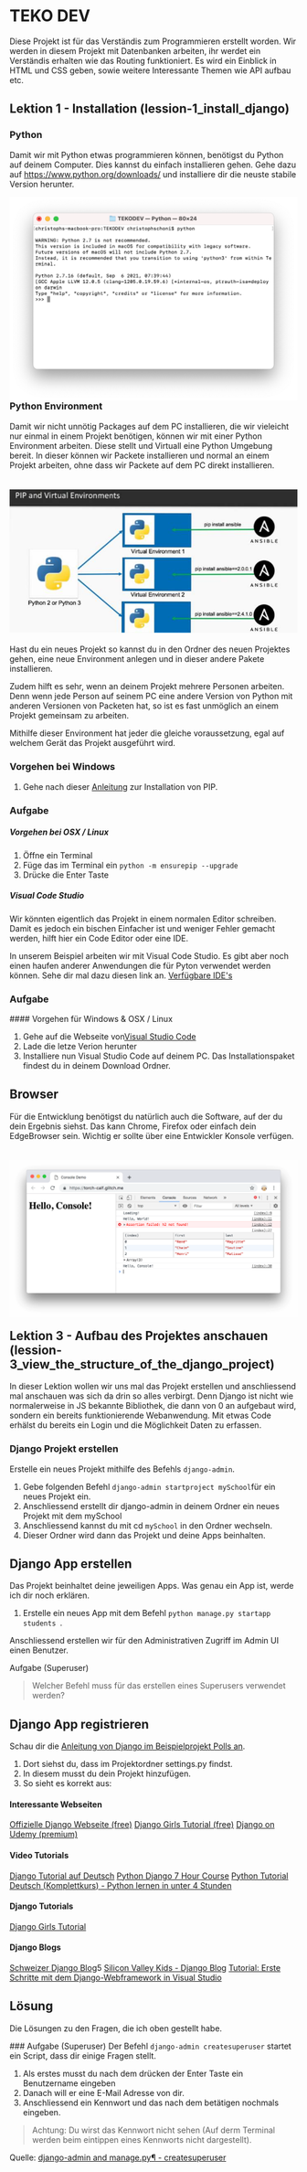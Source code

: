 # TEKO DEV
Diese Projekt ist für das Verständis zum Programmieren erstellt worden. Wir werden in diesem Projekt mit Datenbanken arbeiten, ihr werdet ein Verständis erhalten wie das Routing funktioniert. Es wird ein Einblick in HTML und CSS geben, sowie weitere Interessante Themen wie API aufbau etc. 

## Lektion 1 - Installation (lession-1_install_django)

### Python 
Damit wir mit Python etwas programmieren können, benötigst du Python auf deinem Computer. Dies kannst du einfach installieren gehen. Gehe dazu auf https://www.python.org/downloads/ und installiere dir die neuste stabile Version herunter.

<img src="images/print_screen_python_on_terminal.png"
     alt="Print Screen von Terminal mit aktivem Python zum überprüfen ob Python installiert ist."
     style="float: left; margin-right: 10px;" />

### Python Environment 

Damit wir nicht unnötig Packages auf dem PC installieren, die wir vieleicht nur einmal in einem Projekt benötigen, können wir mit einer Python Environment arbeiten. Diese stellt und Virtuall eine Python Umgebung bereit. In dieser können wir Packete installieren und normal an einem Projekt arbeiten, ohne dass wir Packete auf dem PC direkt installieren. 

<img src="images/virtual_environments_in_python_3.png"
     alt="Bild das aufzeigt, wie PIP von einem Python über die Environement jeweils eine eigene Instanz erstellt."
     style="float: left; margin-right: 10px; margin-bottom: 20px; margin-top: 20px;" />

Hast du ein neues Projekt so kannst du in den Ordner des neuen Projektes gehen, eine neue Environment anlegen und in dieser andere Pakete installieren. 

Zudem hilft es sehr, wenn an deinem Projekt mehrere Personen arbeiten. Denn wenn jede Person auf seinem PC eine andere Version von Python mit anderen Versionen von Packeten hat, so ist es fast unmöglich an einem Projekt gemeinsam zu arbeiten. 

Mithilfe dieser Environment hat jeder die gleiche voraussetzung, egal auf welchem Gerät das Projekt ausgeführt wird. 

### Vorgehen bei Windows
1. Gehe nach dieser [Anleitung](https://www.liquidweb.com/kb/install-pip-windows/) zur Installation von PIP.

### Aufgabe
##### Vorgehen bei OSX / Linux
1. Öffne ein Terminal 
2. Füge das im Terminal ein ``` python -m ensurepip --upgrade ```
3. Drücke die Enter Taste

##### Visual Code Studio
Wir könnten eigentlich das Projekt in einem normalen Editor schreiben. Damit es jedoch ein bischen Einfacher ist und weniger Fehler gemacht werden, hilft hier ein Code Editor oder eine IDE. 

In unserem Beispiel arbeiten wir mit Visual Code Studio. Es gibt aber noch einen haufen anderer Anwendungen die für Pyton verwendet werden können. Sehe dir mal dazu diesen link an. [Verfügbare IDE's](https://en.wikipedia.org/wiki/Source-code_editor)

### Aufgabe
#### Vorgehen für Windows & OSX / Linux
1. Gehe auf die Webseite von[Visual Studio Code](https://code.visualstudio.com/)
2. Lade die letze Verion herunter
3. Installiere nun Visual Studio Code auf deinem PC. Das Installationspaket findest du in deinem Download Ordner.


## Browser
Für die Entwicklung benötigst du natürlich auch die Software, auf der du dein Ergebnis siehst. Das kann Chrome, Firefox oder einfach dein EdgeBrowser sein. Wichtig er sollte über eine Entwickler Konsole verfügen. 

<img src="images/print_screen_google_chrome_dev_console.png"
     alt="Print Screen from Google Chrome Developer Console"
     style="float: left; margin-right: 10px; margin-bottom: 20px; margin-top: 20px;" />


## Lektion 3 - Aufbau des Projektes anschauen (lession-3_view_the_structure_of_the_django_project)
In dieser Lektion wollen wir uns mal das Projekt erstellen und anschliessend mal anschauen was sich da drin so alles verbirgt. Denn Django ist nicht wie normalerweise in JS bekannte Bibliothek, die dann von 0 an aufgebaut wird, sondern ein bereits funktionierende Webanwendung. Mit etwas Code erhälst du bereits ein Login und die Möglichkeit Daten zu erfassen. 

### Django Projekt erstellen
Erstelle ein neues Projekt mithilfe des Befehls ```django-admin```. 

1. Gebe folgenden Befehl ``` django-admin startproject mySchool ```für ein neues Projekt ein.
2. Anschliessend erstellt dir django-admin in deinem Ordner ein neues Projekt mit dem mySchool
3. Anschliessend kannst du mit cd ```mySchool``` in den Ordner wechseln. 
4. Dieser Ordner wird dann das Projekt und deine Apps beinhalten. 


## Django App erstellen
Das Projekt beinhaltet deine jeweiligen Apps. Was genau ein App ist, werde ich dir noch erklären. 

1. Erstelle ein neues App mit dem Befehl ```python manage.py startapp students ```. 

Anschliessend erstellen wir für den Administrativen Zugriff im Admin UI einen Benutzer. 

Aufgabe (Superuser)
> Welcher Befehl muss für das erstellen eines Superusers verwendet werden?

## Django App registrieren
Schau dir die [Anleitung von Django im Beispielprojekt Polls an](https://docs.djangoproject.com/en/4.0/ref/applications/#configuring-applications). 

1. Dort siehst du, dass im Projektordner settings.py findst. 
2. In diesem musst du dein Projekt hinzufügen. 
3. So sieht es korrekt aus: 




#### Interessante Webseiten
[Offizielle Django Webseite (free)](https://www.djangoproject.com/)
[Django Girls Tutorial (free)](https://tutorial.djangogirls.org/de/)
[Django on Udemy (premium)](https://www.udemy.com/courses/search/?src=ukw&q=Django)

#### Video Tutorials
[Django Tutorial auf Deutsch](https://www.youtube.com/watch?v=3_cNvo2_iUo&list=PLva9kPwWCvPsHqeAeoSxji6EZeZim9uZn)
[Python Django 7 Hour Course](https://www.youtube.com/watch?v=PtQiiknWUcI&t=166s)
[Python Tutorial Deutsch (Komplettkurs) - Python lernen in unter 4 Stunden](https://www.youtube.com/watch?v=RBpK8C3N-Y8)

#### Django Tutorials
[Django Girls Tutorial](https://tutorial.djangogirls.org/de/)

#### Django Blogs
[Schweizer Django Blog](https://www.djangoblog.ch/de/django/django-superkraft-eine-crud-web-app-in-60-minuten-teil-1/)5
[Silicon Valley Kids - Django Blog](https://www.sivakids.de/python-django/)
[Tutorial: Erste Schritte mit dem Django-Webframework in Visual Studio](https://docs.microsoft.com/de-de/visualstudio/python/learn-django-in-visual-studio-step-01-project-and-solution?view=vs-2022)



## Lösung
Die Lösungen zu den Fragen, die ich oben gestellt habe.

### Aufgabe (Superuser)
Der Befehl ```django-admin createsuperuser``` startet ein Script, dass dir einige Fragen stellt. 
1. Als erstes musst du nach dem drücken der Enter Taste ein Benutzername eingeben
2. Danach will er eine E-Mail Adresse von dir. 
3. Anschliessend ein Kennwort und das nach dem betätigen nochmals eingeben. 

> Achtung: Du wirst das Kennwort nicht sehen (Auf derm Terminal werden beim eintippen eines Kennworts nicht dargestellt).

Quelle: [django-admin and manage.py¶ - createsuperuser](https://docs.djangoproject.com/en/4.0/ref/django-admin/#django-admin-createsuperuser)

